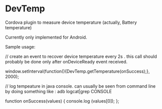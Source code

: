 # DevTemp
Cordova plugin to measure device temperature  (actually, Battery temperature)

Currently only implemented for Android.

Sample usage:


// create an event to recover device temperature every 2s . this call should probably be done only after onDeviceReady  event received.

window.setInterval(function(){DevTemp.getTemperature(onSuccess);}, 2000);

// log tempeature in java console. can usually be seen from command line by doing something like  :   adb logcat|grep CONSOLE

function onSuccess(values) {
 console.log (values[0]);
  };
